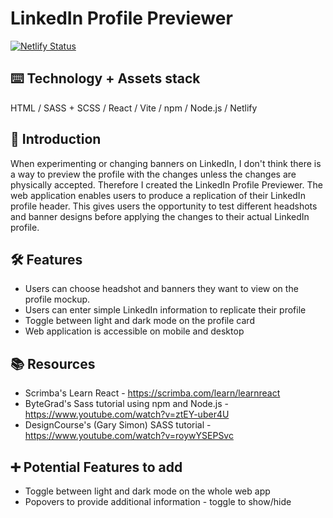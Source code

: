 # LinkedIn Profile Previewer
[![Netlify Status](https://api.netlify.com/api/v1/badges/fc97745f-b847-4a3e-8347-c3388895f826/deploy-status)](https://app.netlify.com/sites/kareenapatel-profilepreviewer/deploys)

## ⌨️ Technology + Assets stack
HTML / SASS + SCSS / React / Vite / npm / Node.js / Netlify 

## 🍼 Introduction
When experimenting or changing banners on LinkedIn, I don't think there is a way to preview the profile with the changes unless the changes are physically accepted. Therefore I created the LinkedIn Profile Previewer. The web application enables users to produce a replication of their LinkedIn profile header. This gives users the opportunity to test different headshots and banner designs before applying the changes to their actual LinkedIn profile.

## 🛠️ Features
- Users can choose headshot and banners they want to view on the profile mockup.
- Users can enter simple LinkedIn information to replicate their profile 
- Toggle between light and dark mode on the profile card 
- Web application is accessible on mobile and desktop


## 📚 Resources
- Scrimba's Learn React - https://scrimba.com/learn/learnreact
- ByteGrad's Sass tutorial using npm and Node.js - https://www.youtube.com/watch?v=ztEY-uber4U
- DesignCourse's (Gary Simon) SASS tutorial - https://www.youtube.com/watch?v=roywYSEPSvc


## ➕ Potential Features to add 
- Toggle between light and dark mode on the whole web app
- Popovers to provide additional information - toggle to show/hide